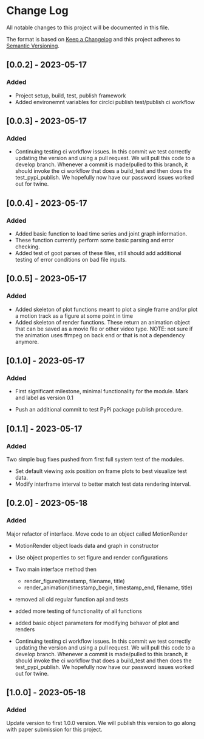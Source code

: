 # Change Log

All notable changes to this project will be documented in this file.

The format is based on [Keep a Changelog](http://keepachangelog.com/)
and this project adheres to [Semantic Versioning](http://semver.org/).

## [0.0.2] - 2023-05-17

### Added

- Project setup, build, test, publish framework
- Added environemnt variables for circlci publish test/publish ci workflow

## [0.0.3] - 2023-05-17

### Added

- Continuing testing ci workflow issues.  In this commit we test correctly
  updating the version and using a pull request.  We will pull this
  code to a develop branch.  Whenever a commit is made/pulled to this branch,
  it should invoke the ci workflow that does a build_test and
  then does the test_pypi_publish.  We hopefully now have our password
  issues worked out for twine.

## [0.0.4] - 2023-05-17

### Added

- Added basic function to load time series and joint graph information.
- These function currently perform some basic parsing and error checking.
- Added test of goot parses of these files, still should add additional
  testing of error conditions on bad file inputs.

## [0.0.5] - 2023-05-17

### Added

- Added skeleton of plot functions meant to plot a single frame and/or plot a
  motion track as a figure at some point in time
- Added skeleton of render functions.  These return an animation object that can be
  saved as a movie file or other video type.  NOTE: not sure if the animation
  uses ffmpeg on back end or that is not a dependency anymore.

## [0.1.0] - 2023-05-17

### Added

- First significant milestone, minimal functionality for the module.  Mark
  and label as version 0.1

- Push an additional commit to test PyPi package publish procedure.

## [0.1.1] - 2023-05-17

### Added

Two simple bug fixes pushed from first full system test of the modules.

- Set default viewing axis position on frame plots to best visualize
  test data.
- Modify interframe interval to better match test data rendering
  interval.

## [0.2.0] - 2023-05-18

### Added

Major refactor of interface.  Move code to an object called MotionRender

- MotionRender object loads data and graph in constructor
- Use object properties to set figure and render configurations
- Two main interface method then
  - render_figure(timestamp, filename, title)
  - render_animation(timestamp_begin, timestamp_end, filename, title)
- removed all old regular function api and tests
- added more testing of functionality of all functions
- added basic object parameters for modifying behavor of plot and
  renders

- Continuing testing ci workflow issues.  In this commit we test correctly
  updating the version and using a pull request.  We will pull this
  code to a develop branch.  Whenever a commit is made/pulled to this branch,
  it should invoke the ci workflow that does a build_test and
  then does the test_pypi_publish.  We hopefully now have our password
  issues worked out for twine.

## [1.0.0] - 2023-05-18

### Added

Update version to first 1.0.0 version.  We will publish this
version to go along with paper submission for this project.
